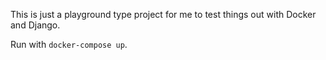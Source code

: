This is just a playground type project for me to test things out with Docker and Django.

Run with `docker-compose up`.
